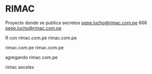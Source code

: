 # RIMAC
Proyecto donde se publica secretos pepe.lucho@rimac.com.pe
666
pepe.lucho@rimac.com.pe

R con rimac.com.pe
rimac.com.pe


rimac.com.pe
rimac.com.pe


agregando rimac.com.pe




rimac
axcelex
